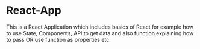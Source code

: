 # React-App
This is a React Application which includes basics of React for example how to use State, Components, API to get data and also function explaining how to pass OR use function as properties etc.


